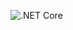 ![.NET Core](https://github.com/jeyanthzj/BasketPriceCalculator/workflows/.NET%20Core/badge.svg?branch=master)
